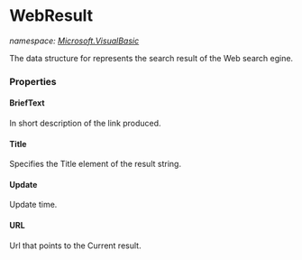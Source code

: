 ﻿
# WebResult
_namespace: [Microsoft.VisualBasic](N-Microsoft.VisualBasic.md)_

The data structure for represents the search result of the Web search egine.



### Properties

#### BriefText
In short description of the link produced.
#### Title
Specifies the Title element of the result string.
#### Update
Update time.
#### URL
Url that points to the Current result.

